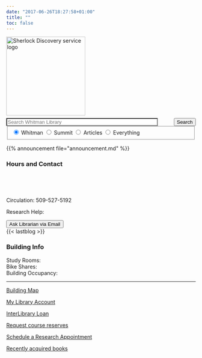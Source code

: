 ```yaml
---
date: "2017-06-26T18:27:58+01:00"
title: ""
toc: false
---
```

<div class="top-section-main">
<div class="searchbox">
<form id="simple" class="form-group no-up-margin nobackground" action="https://sherlock.whitman.edu/primo-explore/search" enctype="application/x-www-form-urlencoded; charset=utf-8" method="get" name="searchForm" onsubmit="searchevent();"><!-- Customizable Parameters -->
    <input name="institution" type="hidden" value="WHITC" />
    <input name="vid" type="hidden" value="WHITC_NEW" />
    <input id="tab_select" name="tab" type="hidden" />
    <input id="scopes" name="search_scope" type="hidden" />
    <input name="mode" type="hidden" value="Basic" />
    <!-- Fixed parameters -->
    <input name="onCampus" type="hidden" value="true" />
    <input name="displayMode" type="hidden" value="full" />
    <input id="primoQuery" name="query" type="hidden" />
    <input name="pcAvailabiltyMode" type="hidden" value="true" />
    <input name="highlight" type="hidden" value="true" />
    <input name="displayField" type="hidden" value="all" />
    <input name="bulkSize" type="hidden" value="40" />
<div class="searchquery">
    <img src="images/sherlock.svg" alt="Sherlock Discovery service logo" style="width:15em;margin:0 0em 0.5em 0em" class="nobackground" />
    <input id="primoQueryTemp" name="queryTemp" type="text" value="" placeholder="Search Whitman Library" aria-label="Enter Search Query to search Sherlock, the Penrose Library Catalog" class="form-control no-up-margin" style="width:80%; float:left; background: #fff" />
    <button id="Search-button" class="btn no-up-margin" style="float:right">Search</button>
</div>
<!-- end of searchquery -->

<!-- Search Button -->
<fieldset id="radioscope" role="radiogroup" aria-label="Search Scope" style="margin-top:0" class="nobackground">
    <label style="margin-top:1em">
        <input id="penrose" class="form-check-input" checked="checked" name="search_scope_temp" type="radio" value="whitman" aria-describedby="penrose-tooltip" />
        <span id="penrose-tooltip" class="js-simple-tooltip form-check-label" data-simpletooltip-text="Print and e-books, journals and e-journals, special collections, and audiovisual materials owned by Penrose Library.">Whitman</span>
    </label>
    <label style="margin-top:1em">
        <input id="summit" class="form-check-input" name="search_scope_temp" type="radio" value="summit" aria-describedby="summit-tooltip" />
        <span id="summit-tooltip" class="js-simple-tooltip form-check-label" data-simpletooltip-text="Books and audiovisual materials held by other academic libraries in the Pacific Northwest (delivery about five days from request)">Summit</span>
    </label>
    <label style="margin-top:1em">
        <input id="article" class="form-check-input" name="search_scope_temp" type="radio" value="pci" aria-describedby="article-tooltip"  />
        <span id="article-tooltip" class="js-simple-tooltip form-check-label" data-simpletooltip-text="Scholarly articles and other content from many of Whitman's databases in all disciplines.">Articles</span>
    </label>
    <label style="margin-top:1em">
        <input id="everything" class="form-check-input" name="search_scope_temp" type="radio" value="everything" aria-describedby="everything-tooltip" />
        <span id="everything-tooltip" class="js-simple-tooltip form-check-label" data-simpletooltip-text="Combine Whitman + Summit + Articles in one blended search.">Everything</span>
    </label>
</fieldset>

</form>
</div>
<div id="announcement">{{% announcement file="announcement.md" %}}</div>
</div>
<div class="second-section-main">
<div class="bootstrap-wrapper">
<div class="container-fluid">
<div class="row">
    <div class="col-lg-4 col-md-6 col-sm-12 col-xs-12">
      <div class="card">
        <h3>Hours and Contact</h3>
        <span id="date">&nbsp;</span>
        <p id="today">&nbsp;</p>
        <p class="t">Circulation: 509-527-5192</p>
        <p>Research Help:</p>
        <div id="libchat_776a12eb7834f00b1664afc3f902f086"></div>
        <a href="/contact-a-librarian/" target="_blank" rel="noopener noreferrer"><button class="waves-effect waves-light btn">Ask Librarian via Email</button></a>
        <div id="reference"></div>
      </div>
    </div>
    <div class="col-lg-4 col-md-6 col-sm-12 col-xs-12"><div class="card" style="padding:0">{{< lastblog >}}</div></div>
    <div class="col-lg-4 col-md-6 col-sm-12 col-xs-12">
        <div class="card">
            <h3>Building Info</h3>
            <p class="no-up-margin">Study Rooms: 
            <span id="studyroom" class="no-up-margin">&nbsp;</span><br/>
            Bike Shares: 
            <span id="bikeshare" class="no-up-margin">&nbsp;</span><br/>
            Building Occupancy: 
            <span id="buildingoccupancy" class="no-up-margin">&nbsp;</span> </p>
            <hr/>
            <div class="pull-left home-link">
            <p><a href="/map">Building Map</a>
                <p><a href="https://sherlock.whitman.edu/primo-explore/account?vid=WHITC_NEW&amp;lang=en_US&amp;section=overview">My Library Account</a></p>
                <p><a href="https://whitman.illiad.oclc.org/illiad/logon.html">InterLibrary Loan</a></p>
            </div>
            <div class="pull-right home-link">
                <p><a href="faculty_services/#course-reserves">Request course reserves</a></p>
                <p><a title="Our Librarians are available to assist you with research topics, projects, and papers Monday through Friday from 9am to 5pm. Drop-in visits are welcome too!" href="https://whitman.libcal.com/appointments">Schedule a Research Appointment</a></p>
                <p><a href="newbook/">Recently acquired books</a></p>
            </div>
        </div>
    </div>
</div>
</div>
</div>
</div>
<script src="/js/init-home.js"></script>
<script src="https://asklibrarian.whitman.edu/load_chat.php?hash=776a12eb7834f00b1664afc3f902f086"></script>